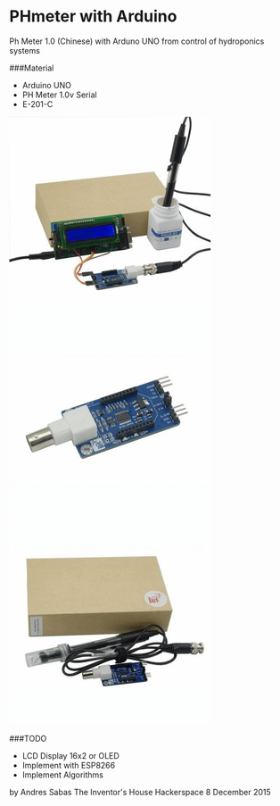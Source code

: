 # PHmeter with Arduino

Ph Meter 1.0 (Chinese) with Arduno UNO from control of hydroponics systems

###Material
- Arduino UNO
- PH Meter 1.0v Serial
- E-201-C

[![PH Meter 1.0v Serial](/Docs/PhMeter1.jpg)](/Docs/PhMeter1.jpg)
[![PH Meter 1.0v Serial](/Docs/PhMeter2.jpg)](/Docs/PhMeter1.jpg)
[![PH Meter 1.0v Serial](/Docs/PhMeter3.jpg)](/Docs/PhMeter1.jpg)

###TODO
  - LCD Display 16x2 or OLED
  - Implement with ESP8266
  - Implement Algorithms


by Andres Sabas
The Inventor's House Hackerspace
8 December 2015
